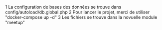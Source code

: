 1 La configuration de bases des données se trouve dans config/autoload/db.global.php
2 Pour lancer le projet, merci de utiliser "docker-compose up -d"
3 Les fichiers se trouve dans la novuelle module "meetup"

